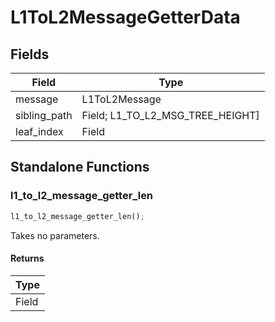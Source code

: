 # L1ToL2MessageGetterData

## Fields
| Field | Type |
| --- | --- |
| message | L1ToL2Message |
| sibling_path | Field; L1_TO_L2_MSG_TREE_HEIGHT] |
| leaf_index | Field |

## Standalone Functions

### l1_to_l2_message_getter_len

```rust
l1_to_l2_message_getter_len();
```

Takes no parameters.

#### Returns
| Type |
| --- |
| Field |

